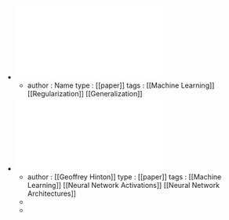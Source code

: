 - ![Batch Normalization - Accelerating Deep Network Training by Reducing Internal Covariate Shift.pdf](../assets/Batch_Normalization_-_Accelerating_Deep_Network_Training_by_Reducing_Internal_Covariate_Shift_1675289476918_0.pdf)
	- author : Name
	  type : [[paper]]
	  tags : [[Machine Learning]] [[Regularization]] [[Generalization]]
- ![Improving neural networks by preventing co-adaptation of feature detectors.pdf](../assets/Improving_neural_networks_by_preventing_co-adaptation_of_feature_detectors_1675289514828_0.pdf)
	- author : [[Geoffrey Hinton]] 
	  type : [[paper]]
	  tags : [[Machine Learning]] [[Neural Network Activations]] [[Neural Network Architectures]]
	-
	-